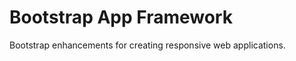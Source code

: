 Bootstrap App Framework
==============

Bootstrap enhancements for creating responsive web applications.
